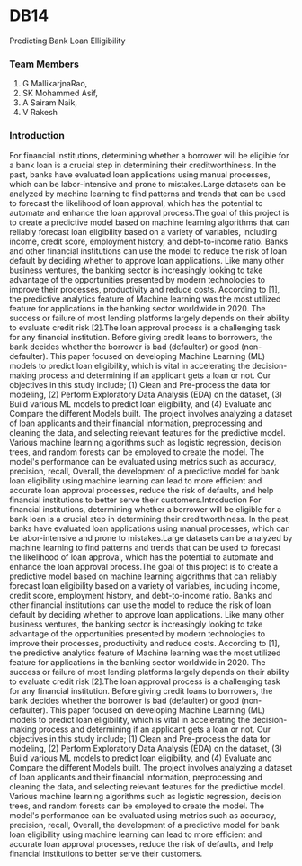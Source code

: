 # DB14
Predicting Bank Loan Elligibility

### Team Members
1. G MallikarjnaRao,
2. SK Mohammed Asif,
3. A Sairam Naik,
4. V Rakesh
                        
### Introduction
                           
For financial institutions, determining whether a borrower will be eligible for a bank
loan is a crucial step in determining their creditworthiness. In the past, banks have evaluated
loan applications using manual processes, which can be labor-intensive and prone to
mistakes.Large datasets can be analyzed by machine learning to find patterns and trends that
can be used to forecast the likelihood of loan approval, which has the potential to automate and
enhance the loan approval process.The goal of this project is to create a predictive model based
on machine learning algorithms that can reliably forecast loan eligibility based on a variety of
variables, including income, credit score, employment history, and debt-to-income ratio. Banks
and other financial institutions can use the model to reduce the risk of loan default by deciding
whether to approve loan applications.
Like many other business ventures, the banking sector is increasingly looking to take
advantage of the opportunities presented by modern technologies to improve their processes,
productivity and reduce costs. According to [1], the predictive analytics feature of Machine
learning was the most utilized feature for applications in the banking sector worldwide in 2020.
The success or failure of most lending platforms largely depends on their ability to
evaluate credit risk [2].The loan approval process is a challenging task for any financial
institution. Before giving credit loans to borrowers, the bank decides whether the borrower is
bad (defaulter) or good (non-defaulter).
This paper focused on developing Machine Learning (ML) models to predict loan
eligibility, which is vital in accelerating the decision-making process and determining if an
applicant gets a loan or not.
Our objectives in this study include; (1) Clean and Pre-process the data for modeling,
(2) Perform Exploratory Data Analysis (EDA) on the dataset, (3) Build various ML models
to predict loan eligibility, and (4) Evaluate and Compare the different Models built.
The project involves analyzing a dataset of loan applicants and their financial
information, preprocessing and cleaning the data, and selecting relevant features for the
predictive model. Various machine learning algorithms such as logistic regression, decision
trees, and random forests can be employed to create the model. The model's performance can
be evaluated using metrics such as accuracy, precision, recall,
Overall, the development of a predictive model for bank loan eligibility using machine
learning can lead to more efficient and accurate loan approval processes, reduce the risk of
defaults, and help financial institutions to better serve their customers.Introduction
For financial institutions, determining whether a borrower will be eligible for a bank
loan is a crucial step in determining their creditworthiness. In the past, banks have evaluated
loan applications using manual processes, which can be labor-intensive and prone to
mistakes.Large datasets can be analyzed by machine learning to find patterns and trends that
can be used to forecast the likelihood of loan approval, which has the potential to automate and
enhance the loan approval process.The goal of this project is to create a predictive model based
on machine learning algorithms that can reliably forecast loan eligibility based on a variety of
variables, including income, credit score, employment history, and debt-to-income ratio. Banks
and other financial institutions can use the model to reduce the risk of loan default by deciding
whether to approve loan applications.
Like many other business ventures, the banking sector is increasingly looking to take
advantage of the opportunities presented by modern technologies to improve their processes,
productivity and reduce costs. According to [1], the predictive analytics feature of Machine
learning was the most utilized feature for applications in the banking sector worldwide in 2020.
The success or failure of most lending platforms largely depends on their ability to
evaluate credit risk [2].The loan approval process is a challenging task for any financial
institution. Before giving credit loans to borrowers, the bank decides whether the borrower is
bad (defaulter) or good (non-defaulter).
This paper focused on developing Machine Learning (ML) models to predict loan
eligibility, which is vital in accelerating the decision-making process and determining if an
applicant gets a loan or not.
Our objectives in this study include; (1) Clean and Pre-process the data for modeling,
(2) Perform Exploratory Data Analysis (EDA) on the dataset, (3) Build various ML models
to predict loan eligibility, and (4) Evaluate and Compare the different Models built.
The project involves analyzing a dataset of loan applicants and their financial
information, preprocessing and cleaning the data, and selecting relevant features for the
predictive model. Various machine learning algorithms such as logistic regression, decision
trees, and random forests can be employed to create the model. The model's performance can
be evaluated using metrics such as accuracy, precision, recall,
Overall, the development of a predictive model for bank loan eligibility using machine
learning can lead to more efficient and accurate loan approval processes, reduce the risk of
defaults, and help financial institutions to better serve their customers.                                       
